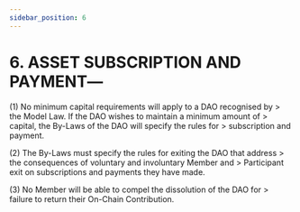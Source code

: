 ```yaml
---
sidebar_position: 6
---
```


# 6.  ASSET SUBSCRIPTION AND PAYMENT―

 
(1) No minimum capital requirements will apply to a DAO recognised by
    > the Model Law. If the DAO wishes to maintain a minimum amount of
    > capital, the By-Laws of the DAO will specify the rules for
    > subscription and payment.

(2) The By-Laws must specify the rules for exiting the DAO that address
    > the consequences of voluntary and involuntary Member and
    > Participant exit on subscriptions and payments they have made.

(3) No Member will be able to compel the dissolution of the DAO for
    > failure to return their On-Chain Contribution.

